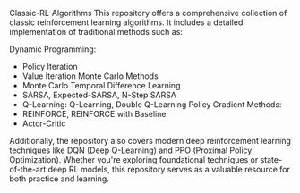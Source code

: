 Classic-RL-Algorithms
This repository offers a comprehensive collection of classic reinforcement learning algorithms. It includes a detailed implementation of traditional methods such as:

Dynamic Programming: 
- Policy Iteration 
- Value Iteration
Monte Carlo Methods 
- Monte Carlo
Temporal Difference Learning 
- SARSA, Expected-SARSA, N-Step SARSA
- Q-Learning: Q-Learning, Double Q-Learning
Policy Gradient Methods:
- REINFORCE, REINFORCE with Baseline 
- Actor-Critic

Additionally, the repository also covers modern deep reinforcement learning techniques like DQN (Deep Q-Learning) and PPO (Proximal Policy Optimization). Whether you're exploring foundational techniques or state-of-the-art deep RL models, this repository serves as a valuable resource for both practice and learning.
